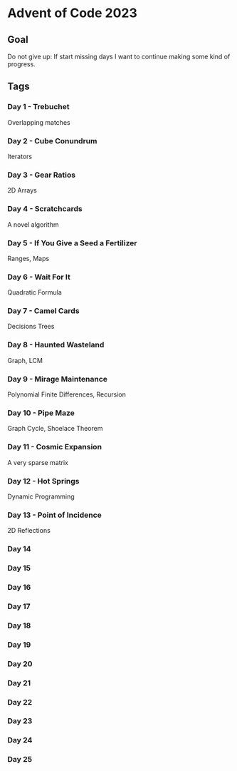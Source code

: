 # Advent of Code 2023

## Goal

Do not give up: If start missing days I want to continue making some kind of progress.

## Tags

### Day 1 - Trebuchet

Overlapping matches

### Day 2 - Cube Conundrum

Iterators

### Day 3 - Gear Ratios

2D Arrays

### Day 4 - Scratchcards

A novel algorithm

### Day 5 - If You Give a Seed a Fertilizer

Ranges, Maps

### Day 6 - Wait For It

Quadratic Formula

### Day 7 - Camel Cards

Decisions Trees

### Day 8 - Haunted Wasteland

Graph, LCM

### Day 9 - Mirage Maintenance

Polynomial Finite Differences, Recursion

### Day 10 - Pipe Maze

Graph Cycle, Shoelace Theorem

### Day 11 - Cosmic Expansion

A very sparse matrix

### Day 12 - Hot Springs

Dynamic Programming

### Day 13 - Point of Incidence

2D Reflections

### Day 14

### Day 15

### Day 16

### Day 17

### Day 18

### Day 19

### Day 20

### Day 21

### Day 22

### Day 23

### Day 24

### Day 25
